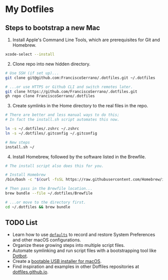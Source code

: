 # My Dotfiles

## Steps to bootstrap a new Mac

1. Install Apple's Command Line Tools, which are prerequisites for Git and Homebrew.

```zsh
xcode-select --install
```


2. Clone repo into new hidden directory.

```zsh
# Use SSH (if set up)...
git clone git@github.com:FranciscoSerrano/.dotfiles.git ~/.dotfiles

# ...or use HTTPS or Github CLI and switch remotes later.
git clone https://github.com/FranciscoSerrano/.dotfiles.git
gh repo clone FranciscoSerrano/.dotfiles
```


3. Create symlinks in the Home directory to the real files in the repo.

```zsh
# There are better and less manual ways to do this;
# In fact the install.sh script automates this now.

ln -s ~/.dotfiles/.zshrc ~/.zshrc
ln -s ~/.dotfiles/.gitconfig ~/.gitconfig

# New steps
install.sh ~/
```


4. Install Homebrew, followed by the software listed in the Brewfile.

```zsh
# The install script also does this for you.

# Install Homebrew
/bin/bash -c "$(curl -fsSL https://raw.githubusercontent.com/Homebrew/install/HEAD/install.sh)"

# Then pass in the Brewfile location...
brew bundle --file ~/.dotfiles/Brewfile

# ...or move to the directory first.
cd ~/.dotfiles && brew bundle
```


## TODO List

- Learn how to use [`defaults`](https://macos-defaults.com/#%F0%9F%99%8B-what-s-a-defaults-command) to record and restore System Preferences and other macOS configurations.
- Organize these growing steps into multiple script files.
- Automate symlinking and run script files with a bootstrapping tool like [Dotbot](https://github.com/anishathalye/dotbot).
- Create a [bootable USB installer for macOS](https://support.apple.com/en-us/HT201372).
- Find inspiration and examples in other Doffiles repositories at [dotfiles.github.io](https://dotfiles.github.io/).
